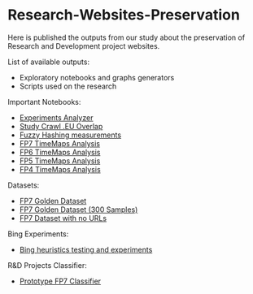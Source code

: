 # Research-Websites-Preservation

Here is published the outputs from our study about the preservation of Research and Development project websites.

List of available outputs:
- Exploratory notebooks and graphs generators
- Scripts used on the research

Important Notebooks:
- [Experiments Analyzer](https://github.com/arquivo/Research-Websites-Preservation/blob/master/experiments_analyzer.ipynb)
- [Study Crawl .EU Overlap](https://github.com/arquivo/Research-Websites-Preservation/blob/master/crawleu_overlap_measure/CrawlEU%20Overlap.ipynb)
- [Fuzzy Hashing measurements](https://github.com/arquivo/Research-Websites-Preservation/blob/master/Fuzzy%20hashing%20Acceptance%20Study/Fuzzy%20Hashing%20Score%20Analysis.ipynb)
- [FP7 TimeMaps Analysis](https://github.com/arquivo/Research-Websites-Preservation/blob/master/FP7/TimeMapsAnalysis.ipynb)
- [FP6 TimeMaps Analysis](https://github.com/arquivo/Research-Websites-Preservation/blob/master/FP6/FP6TimeMapsAnalysis.ipynb)
- [FP5 TimeMaps Analysis](https://github.com/arquivo/Research-Websites-Preservation/blob/master/FP5/FP5TimeMapsAnalysis.ipynb)
- [FP4 TimeMaps Analysis](https://github.com/arquivo/Research-Websites-Preservation/blob/master/FP4/FP4TimeMapsAnalysis.ipynb)

Datasets:
- [FP7 Golden Dataset](https://github.com/arquivo/Research-Websites-Preservation/blob/master/datasets/fp7-dataset-golden-all.csv)
- [FP7 Golden Dataset (300 Samples)](https://github.com/arquivo/Research-Websites-Preservation/blob/master/datasets/fp7-golden-dataset-300.csv)
- [FP7 Dataset with no URLs](https://raw.githubusercontent.com/arquivo/Research-Websites-Preservation/master/datasets/fp7projects-full.csv)

Bing Experiments:
- [Bing heuristics testing and experiments](https://github.com/arquivo/Research-Websites-Preservation/tree/master/Bing%20experiments)

R&D Projects Classifier:
- [Prototype FP7 Classifier](https://github.com/arquivo/Research-Websites-Preservation/blob/master/classifier/bernoulliNB%20tuning.ipynb)
 

